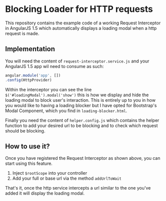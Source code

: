 # Blocking Loader for HTTP requests

This repository contains the example code of a working Request Interceptor in AngularJS 1.5 which automatically displays a loading modal when a http request is made. 

## Implementation

You will need the content of `request-interceptor.service.js` and your AngularJS 1.5 app wil need to consume as such:
```Javascript
angular.module('app', [])
.config(HttpProvider)
```

Within the interceptor you can see the line `$('#loadingModal').modal('show')` this is how we display and hide the loading modal to block user's interaction. This is entirely up to you in how you would like to having a loading blocker but I have opted for Bootstrap's Modal Component, which you find in `loading-blocker.html`.

Finally you need the content of `helper.config.js` which contains the helper function to add your desired url to be blocking and to check which request should be blocking.

## How to use it?

Once you have registered the Request Interceptor as shown above, you can start using this feature.
1. Inject `$rootScope` into your controller
2. Add your full or base url via the method `addUrlToWait`

That's it, once the http service intercepts a url similar to the one you've added it will display the loading modal. 

